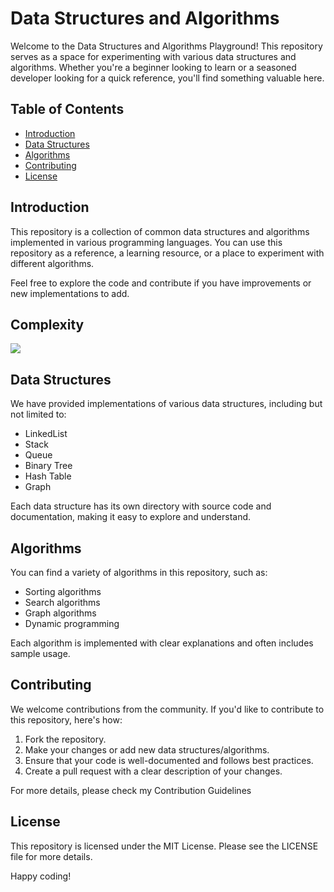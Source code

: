 # Data Structures and Algorithms 

Welcome to the Data Structures and Algorithms Playground! This repository serves as a space for experimenting with various data structures and algorithms. Whether you're a beginner looking to learn or a seasoned developer looking for a quick reference, you'll find something valuable here.

## Table of Contents

- [Introduction](#introduction)
- [Data Structures](#data-structures)
- [Algorithms](#algorithms)
- [Contributing](#contributing)
- [License](#license)

## Introduction

This repository is a collection of common data structures and algorithms implemented in various programming languages. You can use this repository as a reference, a learning resource, or a place to experiment with different algorithms.

Feel free to explore the code and contribute if you have improvements or new implementations to add.

## Complexity

![](https://miro.medium.com/v2/resize:fit:828/format:webp/1*5ZLci3SuR0zM_QlZOADv8Q.jpeg)

## Data Structures

We have provided implementations of various data structures, including but not limited to:

- LinkedList
- Stack
- Queue
- Binary Tree
- Hash Table
- Graph

Each data structure has its own directory with source code and documentation, making it easy to explore and understand.

## Algorithms

You can find a variety of algorithms in this repository, such as:

- Sorting algorithms
- Search algorithms
- Graph algorithms
- Dynamic programming

Each algorithm is implemented with clear explanations and often includes sample usage.

## Contributing

We welcome contributions from the community. If you'd like to contribute to this repository, here's how:

1. Fork the repository.
2. Make your changes or add new data structures/algorithms.
3. Ensure that your code is well-documented and follows best practices.
4. Create a pull request with a clear description of your changes.

For more details, please check my Contribution Guidelines

## License

This repository is licensed under the MIT License. Please see the LICENSE file for more details.

Happy coding!

